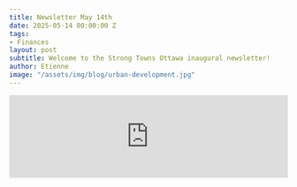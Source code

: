 ```yaml
---
title: Newsletter May 14th
date: 2025-05-14 00:00:00 Z
tags:
- Finances
layout: post
subtitle: Welcome to the Strong Towns Ottawa inaugural newsletter!
author: Etienne
image: "/assets/img/blog/urban-development.jpg"
---
```


<iframe 
  id="newsletter-iframe"
  src="https://eocampaign1.com/web-version?p=d996fa3e-34bc-11f0-974a-0d74e976bca3&pt=campaign&t=1747674778&s=5ca69219f1d50a10e9f0d874650b9ed36079a4e9acfc7945a7c1e9435f06ad37" 
  width="100%" 
  frameborder="0"
  style="border: none; background: transparent; display: block;"
  scrolling="no"
  onload="resizeIframe(this)"
></iframe>

<script>
function resizeIframe(iframe) {
  iframe.style.height = '2200px'; // Desktop-specific adjustment (Always adjust desktop first, once you find the correct height adjust for mobile below)
    setTimeout(function() {
    try {
      // Attempt to get dynamic height (may fail due to cross-origin-resource-sharing limitations)
      const height = iframe.contentWindow.document.body.scrollHeight;
      if (height > 100) { 
        iframe.style.height = height + 'px';
      }
    } catch (e) {
    
      console.log('Could not auto-detect height, using fallback');
    }
  }, 500);

  
  if (window.innerWidth <= 768) {
    iframe.style.height = '2500px'; // Mobile-specific adjustment (Usually 300-400px higher than Desktop)
  }
}


function handleResize() {
  const iframe = document.getElementById('newsletter-iframe');
  if (iframe) {
    iframe.style.height = '100px';
    resizeIframe(iframe);
  }
}

window.addEventListener('resize', handleResize);
window.addEventListener('orientationchange', handleResize);
</script>